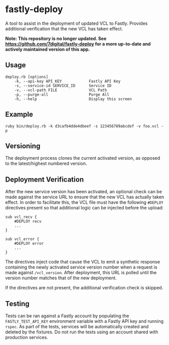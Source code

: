 # fastly-deploy

A tool to assist in the deployment of updated VCL to Fastly. Provides additional verification that the new VCL has taken effect.

**Note: This repository is no longer updated. See https://github.com/7digital/fastly-deploy for a more up-to-date and actively maintained version of this app.**

## Usage
```
deploy.rb [options]
    -k, --api-key API_KEY            Fastly API Key
    -s, --service-id SERVICE_ID      Service ID
    -v, --vcl-path FILE              VCL Path
    -p, --purge-all                  Purge All
    -h, --help                       Display this screen
```

## Example

```
ruby bin/deploy.rb -k d3cafb4dde4dbeef -s 123456789abcdef -v foo.vcl -p
```

## Versioning

The deployment process clones the current activated version, as opposed to the latest/highest numbered version.

## Deployment Verification

After the new service version has been activated, an optional check can be made against the service URL to ensure that the new VCL has actually taken effect. In order to facilitate this, the VCL file must have the following `#DEPLOY` directives present so that additional logic can be injected before the upload:

```
sub vcl_recv {
    #DEPLOY recv
    ...
}

sub vcl_error {
    #DEPLOY error
    ...
}
```

The directives inject code that cause the VCL to emit a synthetic response containing the newly activated service version number when a request is made against `/vcl_version`. After deployment, this URL is polled until the version number matches that of the new deployment.

If the directives are not present, the additional verification check is skipped.

## Testing

Tests can be ran against a Fastly account by populating the `FASTLY_TEST_API_KEY` environment variable with a Fastly API key and running `rspec`. As part of the tests, services will be automatically created and deleted by the fixtures. Do not run the tests using an account shared with production services.
